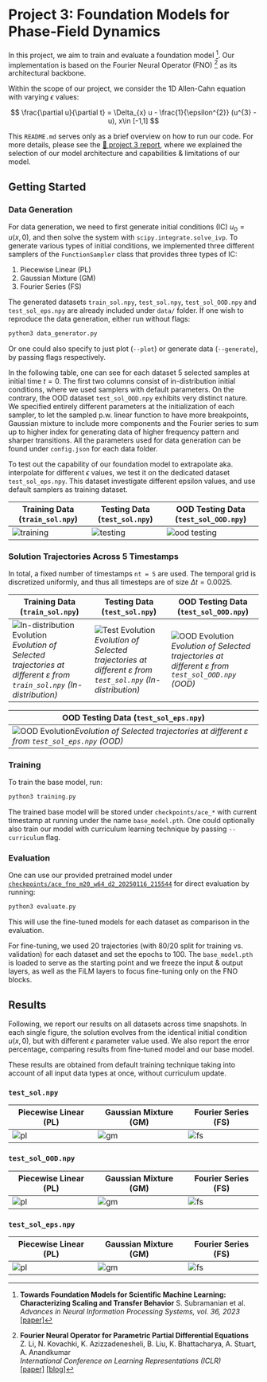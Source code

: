 # Project 3: Foundation Models for Phase-Field Dynamics

In this project, we aim to train and evaluate a foundation model [^1]. Our implementation is based on the Fourier Neural Operator (FNO) [^2] as its architectural backbone.

Within the scope of our project, we consider the 1D Allen-Cahn equation with varying $\epsilon$ values:

$$
\frac{\partial u}{\partial t} = \Delta_{x} u - \frac{1}{\epsilon^{2}} (u^{3} - u), x\in [-1,1]
$$

This `README.md` serves only as a brief overview on how to run our code. For more details, please see the [📄 project 3 report](report.pdf), where we explained the selection of our model architecture and capabilities & limitations of our model.

## Getting Started

### Data Generation

For data generation, we need to first generate initial conditions (IC) $u_{0}= u(x, 0)$, and then solve the system with `scipy.integrate.solve_ivp`. To generate various types of initial conditions, we implemented three different samplers of the `FunctionSampler` class that provides three types of IC:

1. Piecewise Linear (PL)
2. Gaussian Mixture (GM)
3. Fourier Series (FS)


The generated datasets `train_sol.npy`, `test_sol.npy`, `test_sol_OOD.npy` and `test_sol_eps.npy` are already included under `data/` folder. If one wish to reproduce the data generation, either run without flags:

```bash
python3 data_generator.py
```

Or one could also specify to just plot (`--plot`) or generate data (`--generate`), by passing flags respectively.

In the following table, one can see for each dataset 5 selected samples at initial time $t = 0$. The first two columns consist of in-distribution initial conditions, where we used samplers with default parameters. On the contrary, the OOD dataset `test_sol_OOD.npy` exhibits very distinct nature. We specified entirely different parameters at the initialization of each sampler, to let the sampled p.w. linear function to have more breakpoints, Gaussian mixture to include more components and the Fourier series to sum up to higher index for generating data of higher frequency pattern and sharper transitions. All the parameters used for data generation can be found under `config.json` for each data folder.

To test out the capability of our foundation model to extrapolate aka. interpolate for different $\epsilon$ values, we test it on the dedicated dataset `test_sol_eps.npy`. This dataset investigate different epsilon values, and use default samplers as training dataset.


| Training Data (`train_sol.npy`) | Testing Data (`test_sol.npy`) | OOD Testing Data (`test_sol_OOD.npy`) |
| --- | --- | --- |
| ![training](data/dt_0.0025_20250116_190700/sample_comparison_train.png)   | ![testing](data/dt_0.0025_20250116_190700/sample_comparison_test.png)     | ![ood testing](data/dt_0.0025_20250116_190700/sample_comparison_ood.png)     |

### Solution Trajectories Across 5 Timestamps

In total, a fixed number of timestamps `nt = 5` are used. The temporal grid is discretized uniformly, and thus all timesteps are of size $\Delta t = 0.0025$.


| Training Data (`train_sol.npy`) | Testing Data (`test_sol.npy`) | OOD Testing Data (`test_sol_OOD.npy`) |
| --- | --- | --- |
|   ![In-distribution Evolution](data/dt_0.0025_20250116_190700/sol_dt_0.0025_train.gif)*Evolution of Selected trajectories at different ɛ from `train_sol.npy` (In-distribution)*  |  ![Test Evolution](data/dt_0.0025_20250116_190700/sol_dt_0.0025_test.gif)*Evolution of Selected trajectories at different ɛ from `test_sol.npy` (In-distribution)*   |   ![OOD Evolution](data/dt_0.0025_20250116_190700/sol_dt_0.0025_test_ood.gif)*Evolution of Selected trajectories at different ɛ from `test_sol_OOD.npy` (OOD)*  |


|  OOD Testing Data (`test_sol_eps.npy`)   |
| --- |
| ![OOD Evolution](data/dt_0.0025_20250116_190700/sol_dt_0.0025_test_eps.gif)*Evolution of Selected trajectories at different ɛ from `test_sol_eps.npy` (OOD)* |

### Training

To train the base model, run:

```bash
python3 training.py
```

The trained base model will be stored under `checkpoints/ace_*` with current timestamp at running under the name `base_model.pth`. One could optionally also train our model with curriculum learning technique by passing `--curriculum` flag.


### Evaluation

One can use our provided pretrained model under [`checkpoints/ace_fno_m20_w64_d2_20250116_215544`](checkpoints/ace_fno_m20_w64_d2_20250116_215544) for direct evaluation by running:

```bash
python3 evaluate.py
```

This will use the fine-tuned models for each dataset as comparison in the evaluation. 


For fine-tuning, we used 20 trajectories (with 80/20 split for training vs. validation) for each dataset and set the epochs to 100. The `base_model.pth` is loaded to serve as the starting point and we freeze the input & output layers, as well as the FiLM layers to focus fine-tuning only on the FNO blocks.

## Results

Following, we report our results on all datasets across time snapshots. In each single figure, the solution evolves from the identical initial condition $u(x, 0)$, but with different $\epsilon$ parameter value used. We also report the error percentage, comparing results from fine-tuned model and our base model.

These results are obtained from default training technique taking into account of all input data types at once, without curriculum update.

### `test_sol.npy`

| Piecewise Linear (PL) | Gaussian Mixture (GM) | Fourier Series (FS) |
| --- | --- | --- |
| ![pl](results/test_sol_ic_PL_combined.png)   | ![gm](results/test_sol_ic_GM_combined.png)     | ![fs](results/test_sol_ic_FS_combined.png)     |


### `test_sol_OOD.npy`

| Piecewise Linear (PL) | Gaussian Mixture (GM) | Fourier Series (FS) |
| --- | --- | --- |
| ![pl](results/test_sol_OOD_ic_PL_combined.png)   | ![gm](results/test_sol_OOD_ic_GM_combined.png)     | ![fs](results/test_sol_OOD_ic_FS_combined.png)     |


### `test_sol_eps.npy`

| Piecewise Linear (PL) | Gaussian Mixture (GM) | Fourier Series (FS) |
| --- | --- | --- |
| ![pl](results/test_sol_eps_ic_PL_combined.png)   | ![gm](results/test_sol_eps_ic_GM_combined.png)     | ![fs](results/test_sol_eps_ic_FS_combined.png)     |


[^1]: **Towards Foundation Models for Scientific Machine Learning: Characterizing Scaling and Transfer Behavior**
    S. Subramanian et al.
    *Advances in Neural Information Processing Systems, vol. 36, 2023*
    [[paper]](https://arxiv.org/abs/2306.00258v1)

[^2]: **Fourier Neural Operator for Parametric Partial Differential Equations**  
    Z. Li, N. Kovachki, K. Azizzadenesheli, B. Liu, K. Bhattacharya, A. Stuart, A. Anandkumar  
    *International Conference on Learning Representations (ICLR)*  
    [[paper]](https://arxiv.org/abs/2010.08895)
    [[blog]](https://zongyi-li.github.io/blog/2020/fourier-pde/)